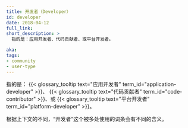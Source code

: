 ```yaml
---
title: 开发者（Developer）
id: developer
date: 2018-04-12
full_link: 
short_description: >
  指的是：应用开发者、代码贡献者、或平台开发者。

aka: 
tags:
- community
- user-type
---
```


<!--
---
title: Developer (disambiguation)
id: developer
date: 2018-04-12
full_link: 
short_description: >
  May refer to&#58; Application Developer, Code Contributor, or Platform Developer.

aka: 
tags:
- community
- user-type
---
-->

 指的是： {{< glossary_tooltip text="应用开发者" term_id="application-developer" >}}、 {{< glossary_tooltip text="代码贡献者" term_id="code-contributor" >}}、或 {{< glossary_tooltip text="平台开发者" term_id="platform-developer" >}}。

<!--more--> 

<!--
This overloaded term may have different meanings depending on the context
-->

根据上下文的不同，“开发者”这个被多处使用的词条会有不同的含义。



